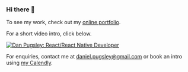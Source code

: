 ### Hi there 👋

To see my work, check out my [online portfolio](https://pugs.ly/).

For a short video intro, click below.

[![Dan Pugsley: React/React Native Developer](https://img.youtube.com/vi/ZvY_8_S1z-4/0.jpg)](https://www.youtube.com/watch?v=ZvY_8_S1z-4)

For enquiries, contact me at [daniel.pugsley@gmail.com](mailto:daniel.pugsley@gmail.com) or book an intro using [my Calendly](https://calendly.com/dan-pugsley).

<!--
**dan-pugsley/dan-pugsley** is a ✨ _special_ ✨ repository because its `README.md` (this file) appears on your GitHub profile.

Here are some ideas to get you started:

- 🔭 I’m currently working on ...
- 🌱 I’m currently learning ...
- 👯 I’m looking to collaborate on ...
- 🤔 I’m looking for help with ...
- 💬 Ask me about ...
- 📫 How to reach me: ...
- 😄 Pronouns: ...
- ⚡ Fun fact: ...
-->
